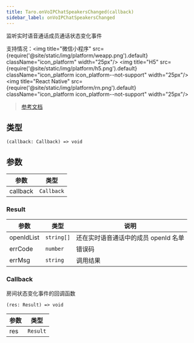 ```yaml
---
title: Taro.onVoIPChatSpeakersChanged(callback)
sidebar_label: onVoIPChatSpeakersChanged
---
```


监听实时语音通话成员通话状态变化事件

支持情况：<img title="微信小程序" src={require('@site/static/img/platform/weapp.png').default} className="icon_platform" width="25px"/> <img title="H5" src={require('@site/static/img/platform/h5.png').default} className="icon_platform icon_platform--not-support" width="25px"/> <img title="React Native" src={require('@site/static/img/platform/rn.png').default} className="icon_platform icon_platform--not-support" width="25px"/>

> [参考文档](https://developers.weixin.qq.com/miniprogram/dev/api/media/voip/wx.onVoIPChatSpeakersChanged.html)

## 类型

```tsx
(callback: Callback) => void
```

## 参数

| 参数 | 类型 |
| --- | --- |
| callback | `Callback` |

### Result

| 参数 | 类型 | 说明 |
| --- | --- | --- |
| openIdList | `string[]` | 还在实时语音通话中的成员 openId 名单 |
| errCode | `number` | 错误码 |
| errMsg | `string` | 调用结果 |

### Callback

房间状态变化事件的回调函数

```tsx
(res: Result) => void
```

| 参数 | 类型 |
| --- | --- |
| res | `Result` |
